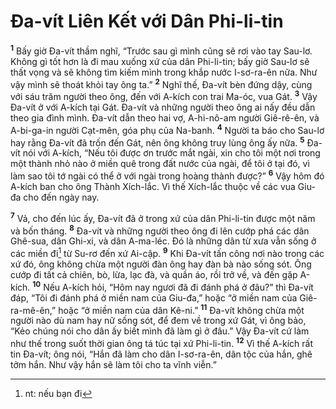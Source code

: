 # Ða-vít Liên Kết với Dân Phi-li-tin
<sup><b>1</b></sup> Bấy giờ Ða-vít thầm nghĩ, “Trước sau gì mình cũng sẽ rơi vào tay Sau-lơ. Không gì tốt hơn là đi mau xuống xứ của dân Phi-li-tin; bấy giờ Sau-lơ sẽ thất vọng và sẽ không tìm kiếm mình trong khắp nước I-sơ-ra-ên nữa. Như vậy mình sẽ thoát khỏi tay ông ta.” <sup><b>2</b></sup> Nghĩ thế, Ða-vít bèn đứng dậy, cùng với sáu trăm người theo ông, đến với A-kích con trai Ma-óc, vua Gát. <sup><b>3</b></sup> Vậy Ða-vít ở với A-kích tại Gát. Ða-vít và những người theo ông ai nấy đều dẫn theo gia đình mình. Ða-vít dẫn theo hai vợ, A-hi-nô-am người Giê-rê-ên, và A-bi-ga-in người Cạt-mên, góa phụ của Na-banh. <sup><b>4</b></sup> Người ta báo cho Sau-lơ hay rằng Ða-vít đã trốn đến Gát, nên ông không truy lùng ông ấy nữa. <sup><b>5</b></sup> Ða-vít nói với A-kích, “Nếu tôi được ơn trước mắt ngài, xin cho tôi một nơi trong một thành nhỏ nào ở miền quê trong đất nước của ngài, để tôi ở tại đó, vì làm sao tôi tớ ngài có thể ở với ngài trong hoàng thành được?” <sup><b>6</b></sup> Vậy hôm đó A-kích ban cho ông Thành Xích-lắc. Vì thế Xích-lắc thuộc về các vua Giu-đa cho đến ngày nay.

<sup><b>7</b></sup> Vả, cho đến lúc ấy, Ða-vít đã ở trong xứ của dân Phi-li-tin được một năm và bốn tháng. <sup><b>8</b></sup> Ða-vít và những người theo ông đi lên cướp phá các dân Ghê-sua, dân Ghi-xi, và dân A-ma-léc. Ðó là những dân từ xưa vẫn sống ở các miền đi[^1-2fdc9cf1-dfa3-4504-be6e-6965aa6c5ec6] từ Su-rơ đến xứ Ai-cập. <sup><b>9</b></sup> Khi Ða-vít tấn công nơi nào trong các xứ đó, ông không chừa một người đàn ông hay đàn bà nào sống sót. Ông cướp đi tất cả chiên, bò, lừa, lạc đà, và quần áo, rồi trở về, và đến gặp A-kích. <sup><b>10</b></sup> Nếu A-kích hỏi, “Hôm nay ngươi đã đi đánh phá ở đâu?” thì Ða-vít đáp, “Tôi đi đánh phá ở miền nam của Giu-đa,” hoặc “ở miền nam của Giê-ra-mê-ên,” hoặc “ở miền nam của dân Kê-ni.” <sup><b>11</b></sup> Ða-vít không chừa một người nào dù nam hay nữ sống sót, để đem về trong xứ Gát, vì ông bảo, “Kẻo chúng nói cho dân ấy biết mình đã làm gì ở đâu.” Vậy Ða-vít cứ làm như thế trong suốt thời gian ông tá túc tại xứ Phi-li-tin. <sup><b>12</b></sup> Vì thế A-kích rất tin Ða-vít; ông nói, “Hắn đã làm cho dân I-sơ-ra-ên, dân tộc của hắn, ghê tởm hắn. Như vậy hắn sẽ làm tôi cho ta vĩnh viễn.”

[^1-2fdc9cf1-dfa3-4504-be6e-6965aa6c5ec6]: nt: nếu bạn đi